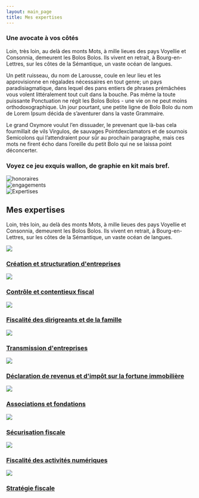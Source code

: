 ```yaml
---
layout: main_page
title: Mes expertises
---
```

<div class="row text-justify dark">
  <div class="col-md-5 p-5">
    <h3>Une avocate à vos côtés</h3>
    <p>Loin, très loin, au delà des monts Mots, à mille lieues des pays Voyellie et Consonnia, demeurent les Bolos Bolos. Ils vivent en retrait, à Bourg-en-Lettres, sur les côtes de la Sémantique, un vaste océan de langues.</p>
    <p>Un petit ruisseau, du nom de Larousse, coule en leur lieu et les approvisionne en régalades nécessaires en tout genre; un pays paradisiagmatique, dans lequel des pans entiers de phrases prémâchées vous volent littéralement tout cuit dans la bouche. Pas même la toute puissante Ponctuation ne régit les Bolos Bolos - une vie on ne peut moins orthodoxographique. Un jour pourtant, une petite ligne de Bolo Bolo du nom de Lorem Ipsum décida de s’aventurer dans la vaste Grammaire.</p>
    <p>Le grand Oxymore voulut l’en dissuader, le prevenant que là-bas cela fourmillait de vils Virgulos, de sauvages Pointdexclamators et de sournois Semicolons qui l’attendraient pour sûr au prochain paragraphe, mais ces mots ne firent écho dans l’oreille du petit Bolo qui ne se laissa point déconcerter.</p>
    <h3>Voyez ce jeu exquis wallon, de graphie en kit mais bref.</h3>
  </div>
  <div class="col-md-2 p-5">
    <div class="row">
      <div class="col-6 col-sm-6 col-md-12 pb-3">
        <img src="{{ site.baseurl }}/images/honoraires.svg" alt="honoraires">
      </div>
      <div class="col-6 col-sm-6 col-md-12">
        <img src="{{ site.baseurl }}/images/engagements.svg" alt="engagements">
      </div>
    </div>
  </div>
  <div class="col-md-5 p-0">
    <img src="{{ site.baseurl }}/images/giammarco-boscaro-zeH-ljawHtg-unsplash-crop.jpg" alt="Expertises" class="content-picture">
  </div>
</div>
<div class="row text-justify">
  <div class="col-md-12 p-5">
    <h2 class="text-right">Mes expertises</h2>
    <p>Loin, très loin, au delà des monts Mots, à mille lieues des pays Voyellie et Consonnia, demeurent les Bolos Bolos. Ils vivent en retrait, à Bourg-en-Lettres, sur les côtes de la Sémantique, un vaste océan de langues.</p>
  </div>
</div>
<div class="row p-md-5 m-md-5">
  <div class="col-lg-4 col-md-6 box creation align-middle p-5">
    <a href="{{ site.baseurl }}/expertises/creation_structuration_entrerprises">
      <img src="{{ site.baseurl }}/images/Creation et structuration d entreprise.svg">
      <h3 class="pt-3">Création et structuration d'entreprises</h3>
    </a>
  </div>
  <div class="col-lg-4 col-md-6 box controle align-middle p-5">
    <a href="{{ site.baseurl }}/expertises/controle_contentieux_fiscal">
      <img src="{{ site.baseurl }}/images/Controle et contentieux fiscal.svg">
      <h3 class="pt-3">Contrôle et contentieux fiscal</h3>
    </a>
  </div>
  <div class="col-lg-4 col-md-6 box dirigeants align-middle p-5">
    <a href="{{ site.baseurl }}/expertises/fiscalite_dirigeants_famille">
      <img src="{{ site.baseurl }}/images/Fiscalite des dirigeants et de la famille.svg">
      <h3 class="pt-3">Fiscalité des dirigreants et de la famille</h3>
    </a>
  </div>
  <div class="col-lg-4 col-md-6 box transmission align-middle p-5">
    <a href="{{ site.baseurl }}/expertises/transmission_entreprises">
      <img src="{{ site.baseurl }}/images/Transmission dâentreprise.svg">
      <h3 class="pt-3">Transmission d'entreprises</h3>
    </a>
  </div>
  <div class="col-lg-4 col-md-6 box declaration align-middle p-5">
    <a href="{{ site.baseurl }}/expertises/declarations_revenus_ifi">
      <img src="{{ site.baseurl }}/images/Declarations de revenus et impot sur la fortune immobilier.svg">
      <h3 class="pt-3">Déclaration de revenus et d'impôt sur la fortune immobilière</h3>
    </a>
  </div>
  <div class="col-lg-4 col-md-6 box associations align-middle p-5">
    <a href="{{ site.baseurl }}/expertises/associations_et_fondations">
      <img src="{{ site.baseurl }}/images/Associations.svg">
      <h3 class="pt-3">Associations et fondations</h3>
    </a>
  </div>
  <div class="col-lg-4 col-md-6 box securisation align-middle p-5">
    <a href="{{ site.baseurl }}/expertises/securisation_fiscale">
      <img src="{{ site.baseurl }}/images/picto securisation@2x.png">
      <h3 class="pt-3">Sécurisation fiscale</h3>
    </a>
  </div>
  <div class="col-lg-4 col-md-6 box fiscalite align-middle p-5">
    <a href="{{ site.baseurl }}/expertises/fiscalite_activites_numeriques">
      <img src="{{ site.baseurl }}/images/picto fiscalite 4.0@2x.png">
      <h3 class="pt-3">Fiscalité des activités numériques</h3>
    </a>
  </div>
  <div class="col-lg-4 col-md-6 box strategie align-middle p-5">
    <a href="{{ site.baseurl }}/expertises/strategie_fiscale">
      <img src="{{ site.baseurl }}/images/picto strategie ficale@2x.png">
      <h3 class="pt-3">Stratégie fiscale</h3>
    </a>
  </div>
</div>